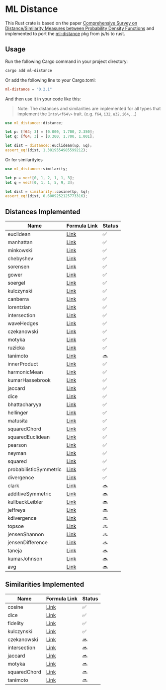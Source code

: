# ML Distance

This Rust crate is based on the paper [Comprehensive Survey on Distance/Similarity Measures between Probability Density Functions](https://www.naun.org/main/NAUN/ijmmas/mmmas-49.pdf) and implemented to port the [ml-distance](https://www.npmjs.com/package/ml-distance) pkg from js/ts to rust.

## Usage

Run the following Cargo command in your project directory:

```bash
cargo add ml-distance
```

Or add the following line to your Cargo.toml:

```toml
ml-distance = "0.2.1"
```

And then use it in your code like this:

> Note: The distances and similarities are implemented for all types that implement the `Into\<f64\>` trait. (e.g. `f64`, `i32`, `u32`, `i64`, ...)

```rust
use ml_distance::distance;

let p: [f64; 3] = [0.000, 1.700, 2.350];
let q: [f64; 3] = [0.300, 1.700, 1.001];

let dist = distance::euclidean(&p, &q);
assert_eq!(dist, 1.3819554985599212);
```

Or for similarityies

```rust
use ml_distance::similarity;

let p = vec![0, 1, 2, 1, 1, 3];
let q = vec![0, 1, 1, 5, 9, 3];

let dist = similarity::cosine(&p, &q);
assert_eq!(dist, 0.6009252125773316);
```

## Distances Implemented

| Name                   | Formula Link                                                                       | Status |
| ---------------------- | ---------------------------------------------------------------------------------- | ------ |
| euclidean              | [Link](http://en.wikipedia.org/wiki/Euclidean_distance#n_dimensions)               | ✅     |
| manhattan              | [Link](http://en.wikipedia.org/wiki/Taxicab_geometry)                              | ✅     |
| minkowski              | [Link](http://en.wikipedia.org/wiki/Minkowski_distance)                            | ✅     |
| chebyshev              | [Link](http://en.wikipedia.org/wiki/Chebyshev_distance)                            | ✅     |
| sorensen               | [Link](http://en.wikipedia.org/wiki/S%C3%B8rensen%E2%80%93Dice_coefficient)        | ✅     |
| gower                  | [Link](https://stat.ethz.ch/education/semesters/ss2012/ams/slides/v4.2.pdf)        | ✅     |
| soergel                | [Link](http://www.naun.org/main/NAUN/ijmmas/mmmas-49.pdf)                          | ✅     |
| kulczynski             | [Link](http://www.naun.org/main/NAUN/ijmmas/mmmas-49.pdf)                          | ✅     |
| canberra               | [Link](http://en.wikipedia.org/wiki/Canberra_distance)                             | ✅     |
| lorentzian             | [Link](https://www.naun.org/main/NAUN/ijmmas/mmmas-49.pdf)                         | ✅     |
| intersection           | [Link](http://www.naun.org/main/NAUN/ijmmas/mmmas-49.pdf)                          | ✅     |
| waveHedges             | [Link](http://www.naun.org/main/NAUN/ijmmas/mmmas-49.pdf)                          | ✅     |
| czekanowski            | [Link](http://www.naun.org/main/NAUN/ijmmas/mmmas-49.pdf)                          | ✅     |
| motyka                 | [Link](http://www.naun.org/main/NAUN/ijmmas/mmmas-49.pdf)                          | ✅     |
| ruzicka                | [Link](http://www.naun.org/main/NAUN/ijmmas/mmmas-49.pdf)                          | ✅     |
| tanimoto               | [Link](http://www.naun.org/main/NAUN/ijmmas/mmmas-49.pdf)                          | 🔜     |
| innerProduct           | [Link](http://www.naun.org/main/NAUN/ijmmas/mmmas-49.pdf)                          | ✅     |
| harmonicMean           | [Link](http://www.naun.org/main/NAUN/ijmmas/mmmas-49.pdf)                          | ✅     |
| kumarHassebrook        | [Link](http://www.naun.org/main/NAUN/ijmmas/mmmas-49.pdf)                          | ✅     |
| jaccard                | [Link](http://www.naun.org/main/NAUN/ijmmas/mmmas-49.pdf)                          | ✅     |
| dice                   | [Link](http://www.naun.org/main/NAUN/ijmmas/mmmas-49.pdf)                          | ✅     |
| bhattacharyya          | [Link](http://www.naun.org/main/NAUN/ijmmas/mmmas-49.pdf)                          | ✅     |
| hellinger              | [Link](http://www.naun.org/main/NAUN/ijmmas/mmmas-49.pdf)                          | ✅     |
| matusita               | [Link](http://www.naun.org/main/NAUN/ijmmas/mmmas-49.pdf)                          | ✅     |
| squaredChord           | [Link](http://www.naun.org/main/NAUN/ijmmas/mmmas-49.pdf)                          | ✅     |
| squaredEuclidean       | [Link](http://en.wikipedia.org/wiki/Euclidean_distance#Squared_Euclidean_distance) | ✅     |
| pearson                | [Link](http://www.naun.org/main/NAUN/ijmmas/mmmas-49.pdf)                          | ✅     |
| neyman                 | [Link](http://www.naun.org/main/NAUN/ijmmas/mmmas-49.pdf)                          | ✅     |
| squared                | [Link](http://www.naun.org/main/NAUN/ijmmas/mmmas-49.pdf)                          | ✅     |
| probabilisticSymmetric | [Link](http://www.naun.org/main/NAUN/ijmmas/mmmas-49.pdf)                          | ✅     |
| divergence             | [Link](http://www.naun.org/main/NAUN/ijmmas/mmmas-49.pdf)                          | ✅     |
| clark                  | [Link](http://www.naun.org/main/NAUN/ijmmas/mmmas-49.pdf)                          | 🔜     |
| additiveSymmetric      | [Link](http://www.naun.org/main/NAUN/ijmmas/mmmas-49.pdf)                          | 🔜     |
| kullbackLeibler        | [Link](http://www.naun.org/main/NAUN/ijmmas/mmmas-49.pdf)                          | 🔜     |
| jeffreys               | [Link](http://www.naun.org/main/NAUN/ijmmas/mmmas-49.pdf)                          | 🔜     |
| kdivergence            | [Link](http://www.naun.org/main/NAUN/ijmmas/mmmas-49.pdf)                          | 🔜     |
| topsoe                 | [Link](http://www.naun.org/main/NAUN/ijmmas/mmmas-49.pdf)                          | 🔜     |
| jensenShannon          | [Link](http://www.naun.org/main/NAUN/ijmmas/mmmas-49.pdf)                          | 🔜     |
| jensenDifference       | [Link](http://www.naun.org/main/NAUN/ijmmas/mmmas-49.pdf)                          | 🔜     |
| taneja                 | [Link](http://www.naun.org/main/NAUN/ijmmas/mmmas-49.pdf)                          | 🔜     |
| kumarJohnson           | [Link](http://www.naun.org/main/NAUN/ijmmas/mmmas-49.pdf)                          | 🔜     |
| avg                    | [Link](http://www.naun.org/main/NAUN/ijmmas/mmmas-49.pdf)                          | 🔜     |

## Similarities Implemented

| Name         | Formula Link                                              | Status |
| ------------ | --------------------------------------------------------- | ------ |
| cosine       | [Link](http://www.naun.org/main/NAUN/ijmmas/mmmas-49.pdf) | ✅     |
| dice         | [Link](http://www.naun.org/main/NAUN/ijmmas/mmmas-49.pdf) | ✅     |
| fidelity     | [Link](http://www.naun.org/main/NAUN/ijmmas/mmmas-49.pdf) | ✅     |
| kulczynski   | [Link](http://www.naun.org/main/NAUN/ijmmas/mmmas-49.pdf) | ✅     |
| czekanowski  | [Link](http://www.naun.org/main/NAUN/ijmmas/mmmas-49.pdf) | 🔜     |
| intersection | [Link](http://www.naun.org/main/NAUN/ijmmas/mmmas-49.pdf) | 🔜     |
| jaccard      | [Link](http://www.naun.org/main/NAUN/ijmmas/mmmas-49.pdf) | 🔜     |
| motyka       | [Link](http://www.naun.org/main/NAUN/ijmmas/mmmas-49.pdf) | 🔜     |
| squaredChord | [Link](http://www.naun.org/main/NAUN/ijmmas/mmmas-49.pdf) | 🔜     |
| tanimoto     | [Link](http://www.naun.org/main/NAUN/ijmmas/mmmas-49.pdf) | 🔜     |
